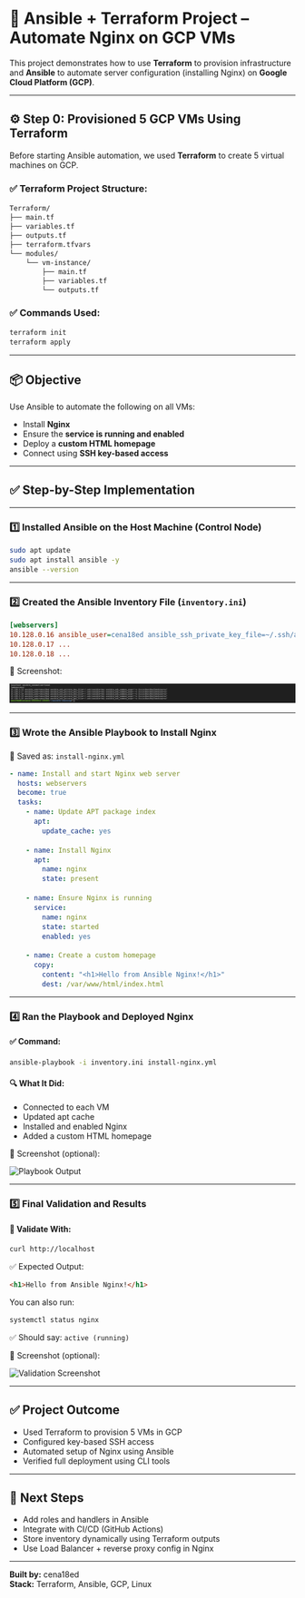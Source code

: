 # 🚀 Ansible + Terraform Project – Automate Nginx on GCP VMs

This project demonstrates how to use **Terraform** to provision infrastructure and **Ansible** to automate server configuration (installing Nginx) on **Google Cloud Platform (GCP)**.

---

## ⚙️ Step 0: Provisioned 5 GCP VMs Using Terraform

Before starting Ansible automation, we used **Terraform** to create 5 virtual machines on GCP.

### ✅ Terraform Project Structure:
```
Terraform/
├── main.tf
├── variables.tf
├── outputs.tf
├── terraform.tfvars
└── modules/
    └── vm-instance/
        ├── main.tf
        ├── variables.tf
        └── outputs.tf
```

### ✅ Commands Used:
```bash
terraform init
terraform apply
```

---

## 📦 Objective

Use Ansible to automate the following on all VMs:
- Install **Nginx**
- Ensure the **service is running and enabled**
- Deploy a **custom HTML homepage**
- Connect using **SSH key-based access**

---

## ✅ Step-by-Step Implementation

---

### 1️⃣ Installed Ansible on the Host Machine (Control Node)

```bash
sudo apt update
sudo apt install ansible -y
ansible --version
```

---

### 2️⃣ Created the Ansible Inventory File (`inventory.ini`)

```ini
[webservers]
10.128.0.16 ansible_user=cena18ed ansible_ssh_private_key_file=~/.ssh/ansible-key ansible_ssh_common_args='-o StrictHostKeyChecking=no'
10.128.0.17 ...
10.128.0.18 ...
```

📸 Screenshot:

![Inventory Screenshot](SS-1.png)

---

### 3️⃣ Wrote the Ansible Playbook to Install Nginx

📁 Saved as: `install-nginx.yml`

```yaml
- name: Install and start Nginx web server
  hosts: webservers
  become: true
  tasks:
    - name: Update APT package index
      apt:
        update_cache: yes

    - name: Install Nginx
      apt:
        name: nginx
        state: present

    - name: Ensure Nginx is running
      service:
        name: nginx
        state: started
        enabled: yes

    - name: Create a custom homepage
      copy:
        content: "<h1>Hello from Ansible Nginx!</h1>"
        dest: /var/www/html/index.html
```

---

### 4️⃣ Ran the Playbook and Deployed Nginx

#### ✅ Command:
```bash
ansible-playbook -i inventory.ini install-nginx.yml
```

#### 🔍 What It Did:
- Connected to each VM
- Updated apt cache
- Installed and enabled Nginx
- Added a custom HTML homepage

📸 Screenshot (optional):

![Playbook Output](SS-4.png)

---

### 5️⃣ Final Validation and Results

#### 🧪 Validate With:
```bash
curl http://localhost
```

✅ Expected Output:
```html
<h1>Hello from Ansible Nginx!</h1>
```

You can also run:
```bash
systemctl status nginx
```

✅ Should say: `active (running)`

📸 Screenshot (optional):

![Validation Screenshot](SS-5.png)

---

## ✅ Project Outcome

- Used Terraform to provision 5 VMs in GCP
- Configured key-based SSH access
- Automated setup of Nginx using Ansible
- Verified full deployment using CLI tools

---

## 📌 Next Steps

- Add roles and handlers in Ansible
- Integrate with CI/CD (GitHub Actions)
- Store inventory dynamically using Terraform outputs
- Use Load Balancer + reverse proxy config in Nginx

---

**Built by:** cena18ed  
**Stack:** Terraform, Ansible, GCP, Linux  

